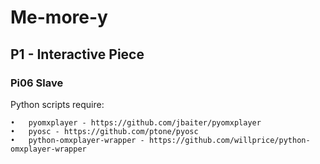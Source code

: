 # Me-more-y
## P1 - Interactive Piece

### Pi06 Slave
Python scripts require:

	•	pyomxplayer - https://github.com/jbaiter/pyomxplayer
	•	pyosc - https://github.com/ptone/pyosc
	•	python-omxplayer-wrapper - https://github.com/willprice/python-omxplayer-wrapper
